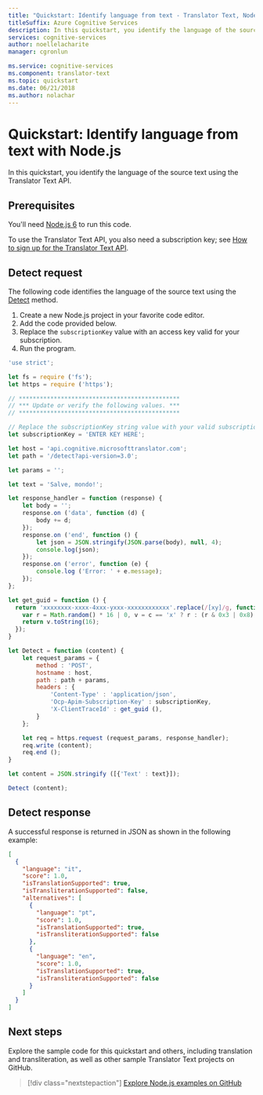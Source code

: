 ```yaml
---
title: "Quickstart: Identify language from text - Translator Text, Node.js"
titleSuffix: Azure Cognitive Services
description: In this quickstart, you identify the language of the source text using the Translator Text API with Node.js.
services: cognitive-services
author: noellelacharite
manager: cgronlun

ms.service: cognitive-services
ms.component: translator-text
ms.topic: quickstart
ms.date: 06/21/2018
ms.author: nolachar
---
```

# Quickstart: Identify language from text with Node.js

In this quickstart, you identify the language of the source text using the Translator Text API.

## Prerequisites

You'll need [Node.js 6](https://nodejs.org/en/download/) to run this code.

To use the Translator Text API, you also need a subscription key; see [How to sign up for the Translator Text API](translator-text-how-to-signup.md).

## Detect request

The following code identifies the language of the source text using the [Detect](./reference/v3-0-detect.md) method.

1. Create a new Node.js project in your favorite code editor.
2. Add the code provided below.
3. Replace the `subscriptionKey` value with an access key valid for your subscription.
4. Run the program.

```javascript
'use strict';

let fs = require ('fs');
let https = require ('https');

// **********************************************
// *** Update or verify the following values. ***
// **********************************************

// Replace the subscriptionKey string value with your valid subscription key.
let subscriptionKey = 'ENTER KEY HERE';

let host = 'api.cognitive.microsofttranslator.com';
let path = '/detect?api-version=3.0';

let params = '';

let text = 'Salve, mondo!';

let response_handler = function (response) {
    let body = '';
    response.on ('data', function (d) {
        body += d;
    });
    response.on ('end', function () {
        let json = JSON.stringify(JSON.parse(body), null, 4);
        console.log(json);
    });
    response.on ('error', function (e) {
        console.log ('Error: ' + e.message);
    });
};

let get_guid = function () {
  return 'xxxxxxxx-xxxx-4xxx-yxxx-xxxxxxxxxxxx'.replace(/[xy]/g, function(c) {
    var r = Math.random() * 16 | 0, v = c == 'x' ? r : (r & 0x3 | 0x8);
    return v.toString(16);
  });
}

let Detect = function (content) {
    let request_params = {
        method : 'POST',
        hostname : host,
        path : path + params,
        headers : {
            'Content-Type' : 'application/json',
            'Ocp-Apim-Subscription-Key' : subscriptionKey,
            'X-ClientTraceId' : get_guid (),
        }
    };

    let req = https.request (request_params, response_handler);
    req.write (content);
    req.end ();
}

let content = JSON.stringify ([{'Text' : text}]);

Detect (content);
```

## Detect response

A successful response is returned in JSON as shown in the following example:

```json
[
  {
    "language": "it",
    "score": 1.0,
    "isTranslationSupported": true,
    "isTransliterationSupported": false,
    "alternatives": [
      {
        "language": "pt",
        "score": 1.0,
        "isTranslationSupported": true,
        "isTransliterationSupported": false
      },
      {
        "language": "en",
        "score": 1.0,
        "isTranslationSupported": true,
        "isTransliterationSupported": false
      }
    ]
  }
]
```

## Next steps

Explore the sample code for this quickstart and others, including translation and transliteration, as well as other sample Translator Text projects on GitHub.

> [!div class="nextstepaction"]
> [Explore Node.js examples on GitHub](https://aka.ms/TranslatorGitHub?type=&language=javascript)
